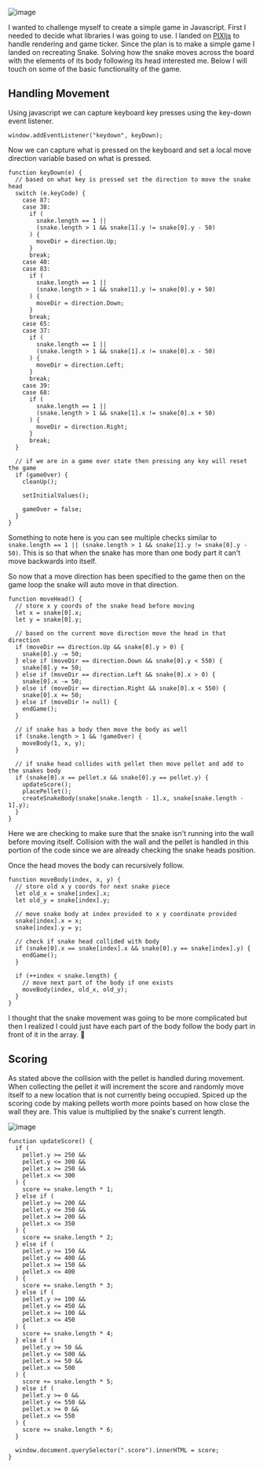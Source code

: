 ![image](https://github.com/QuinnChrest/Snake/assets/30156594/6cd4d684-dde4-45d3-9bec-7057e37958ff)

I wanted to challenge myself to create a simple game in Javascript. First I needed to decide what libraries I was going to use. I landed on [PIXIjs](https://pixijs.com/) to handle rendering and game ticker. Since the plan is to make a simple game I landed on recreating Snake. Solving how the snake moves across the board with the elements of its body following its head interested me. Below I will touch on some of the basic functionality of the game.

## Handling Movement

Using javascript we can capture keyboard key presses using the key-down event listener.

`window.addEventListener("keydown", keyDown);`

Now we can capture what is pressed on the keyboard and set a local move direction variable based on what is pressed.

```
function keyDown(e) {
  // based on what key is pressed set the direction to move the snake head
  switch (e.keyCode) {
    case 87:
    case 38:
      if (
        snake.length == 1 ||
        (snake.length > 1 && snake[1].y != snake[0].y - 50)
      ) {
        moveDir = direction.Up;
      }
      break;
    case 40:
    case 83:
      if (
        snake.length == 1 ||
        (snake.length > 1 && snake[1].y != snake[0].y + 50)
      ) {
        moveDir = direction.Down;
      }
      break;
    case 65:
    case 37:
      if (
        snake.length == 1 ||
        (snake.length > 1 && snake[1].x != snake[0].x - 50)
      ) {
        moveDir = direction.Left;
      }
      break;
    case 39:
    case 68:
      if (
        snake.length == 1 ||
        (snake.length > 1 && snake[1].x != snake[0].x + 50)
      ) {
        moveDir = direction.Right;
      }
      break;
  }
  
  // if we are in a game over state then pressing any key will reset the game
  if (gameOver) {
    cleanUp();
  
    setInitialValues();
  
    gameOver = false;
  }
}
```
Something to note here is you can see multiple checks similar to `snake.length == 1 || (snake.length > 1 && snake[1].y != snake[0].y - 50)`. This is so that when the snake has more than one body part it can't move backwards into itself.

So now that a move direction has been specified to the game then on the game loop the snake will auto move in that direction.

```
function moveHead() {
  // store x y coords of the snake head before moving
  let x = snake[0].x;
  let y = snake[0].y;

  // based on the current move direction move the head in that direction
  if (moveDir == direction.Up && snake[0].y > 0) {
    snake[0].y -= 50;
  } else if (moveDir == direction.Down && snake[0].y < 550) {
    snake[0].y += 50;
  } else if (moveDir == direction.Left && snake[0].x > 0) {
    snake[0].x -= 50;
  } else if (moveDir == direction.Right && snake[0].x < 550) {
    snake[0].x += 50;
  } else if (moveDir != null) {
    endGame();
  }

  // if snake has a body then move the body as well
  if (snake.length > 1 && !gameOver) {
    moveBody(1, x, y);
  }

  // if snake head collides with pellet then move pellet and add to the snakes body
  if (snake[0].x == pellet.x && snake[0].y == pellet.y) {
    updateScore();
    placePellet();
    createSnakeBody(snake[snake.length - 1].x, snake[snake.length - 1].y);
  }
}
```
Here we are checking to make sure that the snake isn't running into the wall before moving itself. Collision with the wall and the pellet is handled in this portion of the code since we are already checking the snake heads position.

Once the head moves the body can recursively follow.

```
function moveBody(index, x, y) {
  // store old x y coords for next snake piece
  let old_x = snake[index].x;
  let old_y = snake[index].y;

  // move snake body at index provided to x y coordinate provided
  snake[index].x = x;
  snake[index].y = y;

  // check if snake head collided with body
  if (snake[0].x == snake[index].x && snake[0].y == snake[index].y) {
    endGame();
  }

  if (++index < snake.length) {
    // move next part of the body if one exists
    moveBody(index, old_x, old_y);
  }
}
```
I thought that the snake movement was going to be more complicated but then I realized I could just have each part of the body follow the body part in front of it in the array. 🤷

## Scoring

As stated above the collision with the pellet is handled during movement. When collecting the pellet it will increment the score and randomly move itself to a new location that is not currently being occupied. Spiced up the scoring code by making pellets worth more points based on how close the wall they are. This value is multiplied by the snake's current length.

![image](https://github.com/QuinnChrest/Snake/assets/30156594/26b44095-a487-4dbd-a060-8974f0eadd99)


```
function updateScore() {
  if (
    pellet.y >= 250 &&
    pellet.y <= 300 &&
    pellet.x >= 250 &&
    pellet.x <= 300
  ) {
    score += snake.length * 1;
  } else if (
    pellet.y >= 200 &&
    pellet.y <= 350 &&
    pellet.x >= 200 &&
    pellet.x <= 350
  ) {
    score += snake.length * 2;
  } else if (
    pellet.y >= 150 &&
    pellet.y <= 400 &&
    pellet.x >= 150 &&
    pellet.x <= 400
  ) {
    score += snake.length * 3;
  } else if (
    pellet.y >= 100 &&
    pellet.y <= 450 &&
    pellet.x >= 100 &&
    pellet.x <= 450
  ) {
    score += snake.length * 4;
  } else if (
    pellet.y >= 50 &&
    pellet.y <= 500 &&
    pellet.x >= 50 &&
    pellet.x <= 500
  ) {
    score += snake.length * 5;
  } else if (
    pellet.y >= 0 &&
    pellet.y <= 550 &&
    pellet.x >= 0 &&
    pellet.x <= 550
  ) {
    score += snake.length * 6;
  }

  window.document.querySelector(".score").innerHTML = score;
}
```
